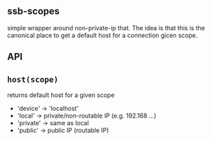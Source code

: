 ssb-scopes
---

simple wrapper around non-private-ip that.
The idea is that this is the canonical place to get a default host for a connection gicen scope.

## API

## `host(scope)`

returns default host for a given scope

- 'device' -> 'localhost'
- 'local' -> private/non-routable IP (e.g. 192.168 ...)
- 'private' -> same as local
- 'public' -> public IP (routable IP)

